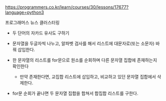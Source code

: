 https://programmers.co.kr/learn/courses/30/lessons/17677?language=python3

프로그래머스 뉴스 클러스터링

* 두 단어의 자카드 유사도 구하기


* 문자열을 두글자씩 나누고, 알파벳 검사를 해서 리스트에 대문자로(또는 소문자) 바꿔 삽입한다.
* 한 문자열의 리스트를 for문으로 원소를 순회하며 다른 문자열 집합에 존재하는지 확인한다
    * 만약 존재한다면, 교집합 리스트에 삽입하고, 비교하고 있던 문자열 집합에서 삭제한다.
* for문 순회가 끝나면 두 문자열 집합을 합쳐서 합집합 리스트를 구한다.